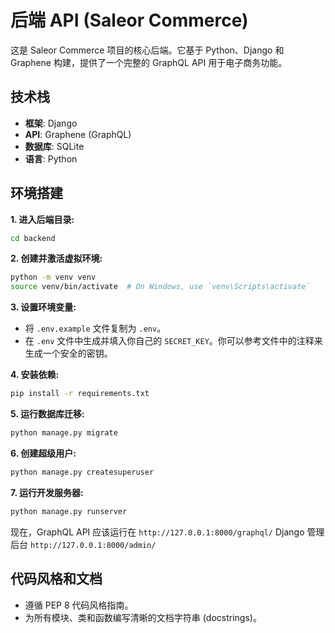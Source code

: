 # 后端 API (Saleor Commerce)

这是 Saleor Commerce 项目的核心后端。它基于 Python、Django 和 Graphene 构建，提供了一个完整的 GraphQL API 用于电子商务功能。

## 技术栈

*   **框架**: Django
*   **API**: Graphene (GraphQL)
*   **数据库**: SQLite
*   **语言**: Python

## 环境搭建

**1. 进入后端目录:**

```bash
cd backend
```

**2. 创建并激活虚拟环境:**

```bash
python -m venv venv
source venv/bin/activate  # On Windows, use `venv\Scripts\activate`
```

**3. 设置环境变量:**

*   将 `.env.example` 文件复制为 `.env`。
*   在 `.env` 文件中生成并填入你自己的 `SECRET_KEY`。你可以参考文件中的注释来生成一个安全的密钥。

**4. 安装依赖:**

```bash
pip install -r requirements.txt
```

**5. 运行数据库迁移:**

```bash
python manage.py migrate
```

**6. 创建超级用户:**

```bash
python manage.py createsuperuser
```

**7. 运行开发服务器:**

```bash
python manage.py runserver
```

现在，GraphQL API 应该运行在 `http://127.0.0.1:8000/graphql/`
Django 管理后台 `http://127.0.0.1:8000/admin/`

## 代码风格和文档

*   遵循 PEP 8 代码风格指南。
*   为所有模块、类和函数编写清晰的文档字符串 (docstrings)。
